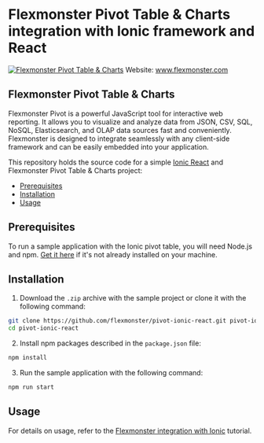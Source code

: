 # Flexmonster Pivot Table & Charts integration with Ionic framework and React

[![Flexmonster Pivot Table & Charts](https://cdn.flexmonster.com/landing.png)](https://flexmonster.com)
Website: www.flexmonster.com

## Flexmonster Pivot Table & Charts

Flexmonster Pivot is a powerful JavaScript tool for interactive web reporting. It allows you to visualize and analyze data from JSON, CSV, SQL, NoSQL, Elasticsearch, and OLAP data sources fast and conveniently. Flexmonster is designed to integrate seamlessly with any client-side framework and can be easily embedded into your application.

This repository holds the source code for a simple [Ionic React](https://ionicframework.com/docs/react) and Flexmonster Pivot Table & Charts project:
- [Prerequisites](#prerequisites)
- [Installation](#installation)
- [Usage](#usage)

## Prerequisites <a id="prerequisites"></a>

To run a sample application with the Ionic pivot table, you will need Node.js and npm. [Get it here](https://docs.npmjs.com/getting-started/installing-node) if it's not already installed on your machine.

## Installation<a id="installation"></a>
1) Download the `.zip` archive with the sample project or clone it with the following command:
```bash
git clone https://github.com/flexmonster/pivot-ionic-react.git pivot-ionic-react
cd pivot-ionic-react
```
2) Install npm packages described in the `package.json` file:
```bash
npm install
```
3) Run the sample application with the following command:
```bash
npm run start
```

## Usage <a id="usage"></a>
For details on usage, refer to the [Flexmonster integration with Ionic](https://www.flexmonster.com/doc/integration-with-ionic/) tutorial.
